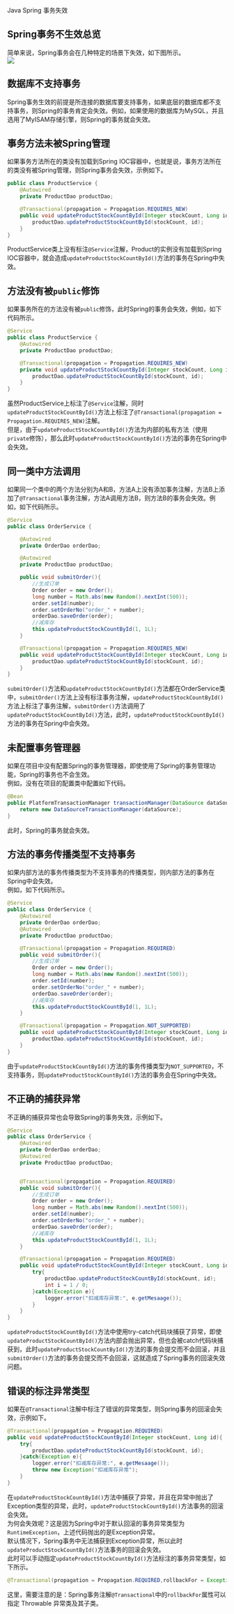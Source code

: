 Java Spring 事务失效
<a name="HM1W6"></a>
## Spring事务不生效总览
简单来说，Spring事务会在几种特定的场景下失效，如下图所示。<br />![](https://cdn.nlark.com/yuque/0/2021/jpeg/396745/1640318709026-3e68f909-06b0-45b7-929a-927fb607174c.jpeg)
<a name="xf86I"></a>
## 数据库不支持事务
Spring事务生效的前提是所连接的数据库要支持事务，如果底层的数据库都不支持事务，则Spring的事务肯定会失效。例如，如果使用的数据库为MySQL，并且选用了MyISAM存储引擎，则Spring的事务就会失效。
<a name="NyAeY"></a>
## 事务方法未被Spring管理
如果事务方法所在的类没有加载到Spring IOC容器中，也就是说，事务方法所在的类没有被Spring管理，则Spring事务会失效，示例如下。
```java
public class ProductService {
    @Autowired
    private ProductDao productDao;

    @Transactional(propagation = Propagation.REQUIRES_NEW)
    public void updateProductStockCountById(Integer stockCount, Long id){
        productDao.updateProductStockCountById(stockCount, id);
    }
}
```
ProductService类上没有标注`@Service`注解，Product的实例没有加载到Spring IOC容器中，就会造成`updateProductStockCountById()`方法的事务在Spring中失效。
<a name="uvoVe"></a>
## 方法没有被`public`修饰
如果事务所在的方法没有被`public`修饰，此时Spring的事务会失效，例如，如下代码所示。
```java
@Service
public class ProductService {
    @Autowired
    private ProductDao productDao;

    @Transactional(propagation = Propagation.REQUIRES_NEW)
    private void updateProductStockCountById(Integer stockCount, Long id){
        productDao.updateProductStockCountById(stockCount, id);
    }
}
```
虽然ProductService上标注了`@Service`注解，同时`updateProductStockCountById()`方法上标注了`@Transactional(propagation = Propagation.REQUIRES_NEW)`注解。<br />但是，由于`updateProductStockCountById()`方法为内部的私有方法（使用`private`修饰），那么此时`updateProductStockCountById()`方法的事务在Spring中会失效。
<a name="GSxEX"></a>
## 同一类中方法调用
如果同一个类中的两个方法分别为A和B，方法A上没有添加事务注解，方法B上添加了`@Transactional`事务注解，方法A调用方法B，则方法B的事务会失效。例如，如下代码所示。
```java
@Service
public class OrderService {

    @Autowired
    private OrderDao orderDao;

    @Autowired
    private ProductDao productDao;

    public void submitOrder(){
        //生成订单
        Order order = new Order();
        long number = Math.abs(new Random().nextInt(500));
        order.setId(number);
        order.setOrderNo("order_" + number);
        orderDao.saveOrder(order);
        //减库存
        this.updateProductStockCountById(1, 1L);
    }

    @Transactional(propagation = Propagation.REQUIRES_NEW)
    public void updateProductStockCountById(Integer stockCount, Long id){
        productDao.updateProductStockCountById(stockCount, id);
    }
}
```
`submitOrder()`方法和`updateProductStockCountById()`方法都在OrderService类中，`submitOrder()`方法上没有标注事务注解，`updateProductStockCountById()`方法上标注了事务注解，`submitOrder()`方法调用了`updateProductStockCountById()`方法，此时，`updateProductStockCountById()`方法的事务在Spring中会失效。
<a name="LdqYO"></a>
## 未配置事务管理器
如果在项目中没有配置Spring的事务管理器，即使使用了Spring的事务管理功能，Spring的事务也不会生效。<br />例如，没有在项目的配置类中配置如下代码。
```java
@Bean
public PlatformTransactionManager transactionManager(DataSource dataSource) {
    return new DataSourceTransactionManager(dataSource);
}
```
此时，Spring的事务就会失效。
<a name="I2569"></a>
## 方法的事务传播类型不支持事务
如果内部方法的事务传播类型为不支持事务的传播类型，则内部方法的事务在Spring中会失效。<br />例如，如下代码所示。
```java
@Service
public class OrderService {
    @Autowired
    private OrderDao orderDao;
    @Autowired
    private ProductDao productDao;

    @Transactional(propagation = Propagation.REQUIRED)
    public void submitOrder(){
        //生成订单
        Order order = new Order();
        long number = Math.abs(new Random().nextInt(500));
        order.setId(number);
        order.setOrderNo("order_" + number);
        orderDao.saveOrder(order);
        //减库存
        this.updateProductStockCountById(1, 1L);
    }

    @Transactional(propagation = Propagation.NOT_SUPPORTED)
    public void updateProductStockCountById(Integer stockCount, Long id){
        productDao.updateProductStockCountById(stockCount, id);
    }
}
```
由于`updateProductStockCountById()`方法的事务传播类型为`NOT_SUPPORTED`，不支持事务，则`updateProductStockCountById()`方法的事务会在Spring中失效。
<a name="KbifP"></a>
## 不正确的捕获异常
不正确的捕获异常也会导致Spring的事务失效，示例如下。
```java
@Service
public class OrderService {
    @Autowired
    private OrderDao orderDao;
    @Autowired
    private ProductDao productDao;


    @Transactional(propagation = Propagation.REQUIRED)
    public void submitOrder(){
        //生成订单
        Order order = new Order();
        long number = Math.abs(new Random().nextInt(500));
        order.setId(number);
        order.setOrderNo("order_" + number);
        orderDao.saveOrder(order);
        //减库存
        this.updateProductStockCountById(1, 1L);
    }

    @Transactional(propagation = Propagation.REQUIRED)
    public void updateProductStockCountById(Integer stockCount, Long id){
        try{
            productDao.updateProductStockCountById(stockCount, id);
            int i = 1 / 0;
        }catch(Exception e){
            logger.error("扣减库存异常:", e.getMesaage());
        }
    }
}
```
`updateProductStockCountById()`方法中使用try-catch代码块捕获了异常，即使`updateProductStockCountById()`方法内部会抛出异常，但也会被catch代码块捕获到，此时`updateProductStockCountById()`方法的事务会提交而不会回滚，并且`submitOrder()`方法的事务会提交而不会回滚，这就造成了Spring事务的回滚失效问题。
<a name="frYlb"></a>
## 错误的标注异常类型
如果在`@Transactional`注解中标注了错误的异常类型，则Spring事务的回滚会失效，示例如下。
```java
@Transactional(propagation = Propagation.REQUIRED)
public void updateProductStockCountById(Integer stockCount, Long id){
    try{
        productDao.updateProductStockCountById(stockCount, id);
    }catch(Exception e){
        logger.error("扣减库存异常:", e.getMesaage());
        throw new Exception("扣减库存异常");
    }
}
```
在`updateProductStockCountById()`方法中捕获了异常，并且在异常中抛出了Exception类型的异常，此时，`updateProductStockCountById()`方法事务的回滚会失效。<br />为何会失效呢？这是因为Spring中对于默认回滚的事务异常类型为`RuntimeException`，上述代码抛出的是Exception异常。<br />默认情况下，Spring事务中无法捕获到Exception异常，所以此时`updateProductStockCountById()`方法事务的回滚会失效。<br />此时可以手动指定`updateProductStockCountById()`方法标注的事务异常类型，如下所示。
```java
@Transactional(propagation = Propagation.REQUIRED,rollbackFor = Exception.class)
```
这里，需要注意的是：Spring事务注解`@Transactional`中的`rollbackFor`属性可以指定 Throwable 异常类及其子类。

